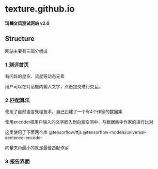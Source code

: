 # texture.github.io
#### 琦麟文风测试网站 v2.0
## Structure
网站主要有三部分组成
### 1.测评首页
有闪烁的星空、流星等动态元素

用户可以在对话框内输入文字，点击提交进行交互。
### 2.匹配算法
使用了自然语言处理技术，自己到建了一个有4个作家的数据集

使用encoder把用户输入的文字嵌入到向量空间中，与数据集中作家的进行比对

这里使用了下面两个库
@tensorflow/tfjs
@tensorflow-models/universal-sentence-encoder

向量夹角最小的就是最佳匹配作家
### 3.报告界面
